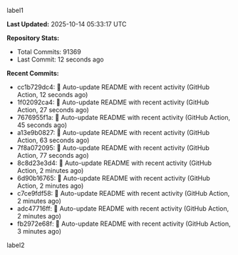 
label1 
<!-- ACTIVITY_START -->
**Last Updated:** 2025-10-14 05:33:17 UTC

**Repository Stats:**
- Total Commits: 91369
- Last Commit: 12 seconds ago

**Recent Commits:**
- cc1b729dc4: 🤖 Auto-update README with recent activity (GitHub Action, 12 seconds ago)
- 1f02092ca4: 🤖 Auto-update README with recent activity (GitHub Action, 27 seconds ago)
- 7676955f1a: 🤖 Auto-update README with recent activity (GitHub Action, 45 seconds ago)
- a13e9b0827: 🤖 Auto-update README with recent activity (GitHub Action, 63 seconds ago)
- 7f8a072095: 🤖 Auto-update README with recent activity (GitHub Action, 77 seconds ago)
- 8c8d23e3d4: 🤖 Auto-update README with recent activity (GitHub Action, 2 minutes ago)
- 6d90b16765: 🤖 Auto-update README with recent activity (GitHub Action, 2 minutes ago)
- c7ce9fdf58: 🤖 Auto-update README with recent activity (GitHub Action, 2 minutes ago)
- adc47716ff: 🤖 Auto-update README with recent activity (GitHub Action, 2 minutes ago)
- fb2972e68f: 🤖 Auto-update README with recent activity (GitHub Action, 3 minutes ago)
<!-- ACTIVITY_END -->

label2

